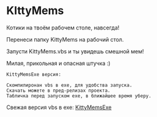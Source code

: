 # KIttyMems
Котики на твоём рабочем столе, навсегда!

Перенеси папку KittyMems на рабочий стол.

Запусти KittyMems.vbs и ты увидешь смешной мем!

Милая, прикольная и опасная штучка :)


```Deprecated
KittyMemsExe версия:

Скомпилиронан vbs в exe, для удобства запуска.
Скачать можете в пред-релизах проекта.
Табличка перед запуском exe, в ближайшее время уберу.
```

Свежая версия vbs в exe: [KittyMemsExe]([https://github.com/OkulusDev/Oxygen#зависимости](https://github.com/Sergey0066/KIttyMems/releases/tag/KittyMemsExe))
